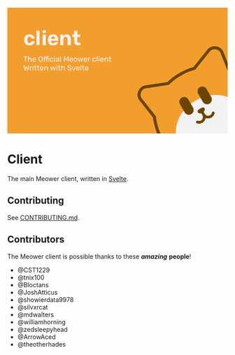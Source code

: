 ![banner](./branding/client%20banner.svg)
# Client
The main Meower client, written in [Svelte](https://svelte.dev).

## Contributing
See [CONTRIBUTING.md](CONTRIBUTING.md).

## Contributors
The Meower client is possible thanks to these ***amazing*** **people**!

- @CST1229
- @tnix100
- @Bloctans
- @JoshAtticus
- @showierdata9978
- @silvxrcat
- @mdwalters
- @williamhorning
- @zedsleepyhead
- @ArrowAced
- @theotherhades
